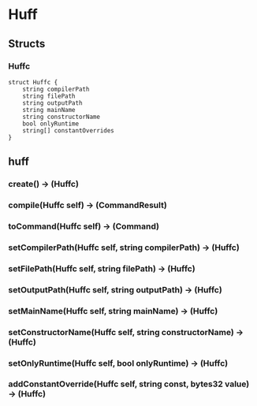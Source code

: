 # Huff

## Structs

### Huffc

```solidity
struct Huffc {
	string compilerPath
	string filePath
	string outputPath
	string mainName
	string constructorName
	bool onlyRuntime
	string[] constantOverrides
}
```



## huff

### **create() &rarr; (Huffc)**



### **compile(Huffc self) &rarr; (CommandResult)**



### **toCommand(Huffc self) &rarr; (Command)**



### **setCompilerPath(Huffc self, string compilerPath) &rarr; (Huffc)**



### **setFilePath(Huffc self, string filePath) &rarr; (Huffc)**



### **setOutputPath(Huffc self, string outputPath) &rarr; (Huffc)**



### **setMainName(Huffc self, string mainName) &rarr; (Huffc)**



### **setConstructorName(Huffc self, string constructorName) &rarr; (Huffc)**



### **setOnlyRuntime(Huffc self, bool onlyRuntime) &rarr; (Huffc)**



### **addConstantOverride(Huffc self, string const, bytes32 value) &rarr; (Huffc)**



